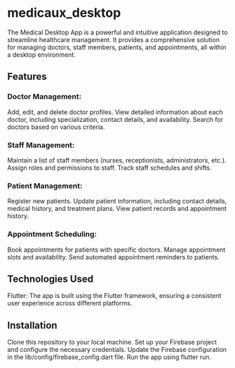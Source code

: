 # medicaux_desktop

The Medical Desktop App is a powerful and intuitive application designed to streamline healthcare management. It provides a comprehensive solution for managing doctors, staff members, patients, and appointments, all within a desktop environment.

## Features

### Doctor Management:
Add, edit, and delete doctor profiles.
View detailed information about each doctor, including specialization, contact details, and availability.
Search for doctors based on various criteria.
### Staff Management:
Maintain a list of staff members (nurses, receptionists, administrators, etc.).
Assign roles and permissions to staff.
Track staff schedules and shifts.
### Patient Management:
Register new patients.
Update patient information, including contact details, medical history, and treatment plans.
View patient records and appointment history.
### Appointment Scheduling:
Book appointments for patients with specific doctors.
Manage appointment slots and availability.
Send automated appointment reminders to patients.


## Technologies Used

Flutter: The app is built using the Flutter framework, ensuring a consistent user experience across different platforms.

## Installation
Clone this repository to your local machine.
Set up your Firebase project and configure the necessary credentials.
Update the Firebase configuration in the lib/config/firebase_config.dart file.
Run the app using flutter run.
